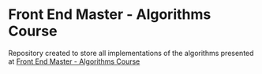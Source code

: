 # Front End Master - Algorithms Course 
Repository created to store all implementations of the algorithms presented at [Front End Master - Algorithms Course](https://frontendmasters.com/courses/algorithms)